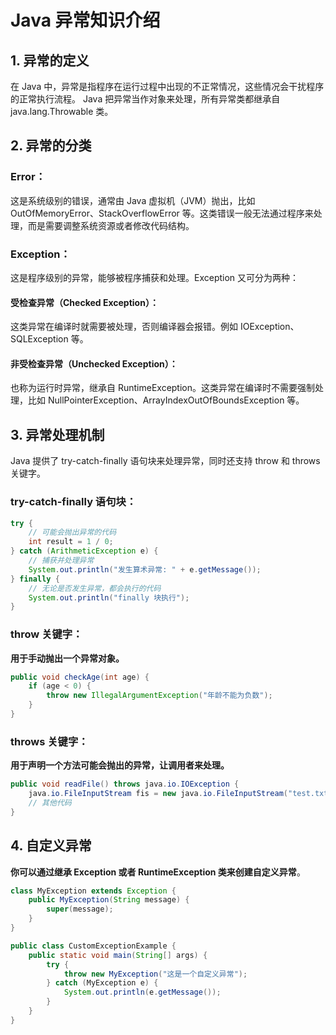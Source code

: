 # Java 异常知识介绍
## 1. 异常的定义
在 Java 中，异常是指程序在运行过程中出现的不正常情况，这些情况会干扰程序的正常执行流程。
Java 把异常当作对象来处理，所有异常类都继承自 java.lang.Throwable 类。
## 2. 异常的分类
### Error：
这是系统级别的错误，通常由 Java 虚拟机（JVM）抛出，比如 OutOfMemoryError、StackOverflowError 等。这类错误一般无法通过程序来处理，而是需要调整系统资源或者修改代码结构。
### Exception：
这是程序级别的异常，能够被程序捕获和处理。Exception 又可分为两种：
#### 受检查异常（Checked Exception）：
这类异常在编译时就需要被处理，否则编译器会报错。例如 IOException、SQLException 等。
#### 非受检查异常（Unchecked Exception）：
也称为运行时异常，继承自 RuntimeException。这类异常在编译时不需要强制处理，比如 NullPointerException、ArrayIndexOutOfBoundsException 等。
## 3. 异常处理机制
Java 提供了 try-catch-finally 语句块来处理异常，同时还支持 throw 和 throws 关键字。
### try-catch-finally 语句块：
```java
try {
    // 可能会抛出异常的代码
    int result = 1 / 0;
} catch (ArithmeticException e) {
    // 捕获并处理异常
    System.out.println("发生算术异常: " + e.getMessage());
} finally {
    // 无论是否发生异常，都会执行的代码
    System.out.println("finally 块执行");
}
```
### throw 关键字：
**用于手动抛出一个异常对象。**
```java
public void checkAge(int age) {
    if (age < 0) {
        throw new IllegalArgumentException("年龄不能为负数");
    }
}
```
### throws 关键字：
**用于声明一个方法可能会抛出的异常，让调用者来处理。**
```java
public void readFile() throws java.io.IOException {
    java.io.FileInputStream fis = new java.io.FileInputStream("test.txt");
    // 其他代码
}
```
## 4. 自定义异常
**你可以通过继承 Exception 或者 RuntimeException 类来创建自定义异常**。
```java
class MyException extends Exception {
    public MyException(String message) {
        super(message);
    }
}

public class CustomExceptionExample {
    public static void main(String[] args) {
        try {
            throw new MyException("这是一个自定义异常");
        } catch (MyException e) {
            System.out.println(e.getMessage());
        }
    }
}
```

